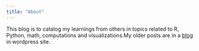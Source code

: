 ```yaml
---
title: "About"
---
```


This blog is to catalog my learnings from others in topics related to R, Python, math, computations and visualizations.My older posts are in a [blog](https://notesofdabbler.wordpress.com/) in wordpress site.